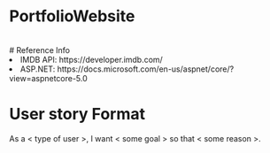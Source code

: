 # PortfolioWebsite
<br>
# Reference Info
<li> IMDB API: https://developer.imdb.com/
<li> ASP.NET: https://docs.microsoft.com/en-us/aspnet/core/?view=aspnetcore-5.0
  
  
# User story Format
<p> As a < type of user >, I want < some goal > so that < some reason >. <p>
